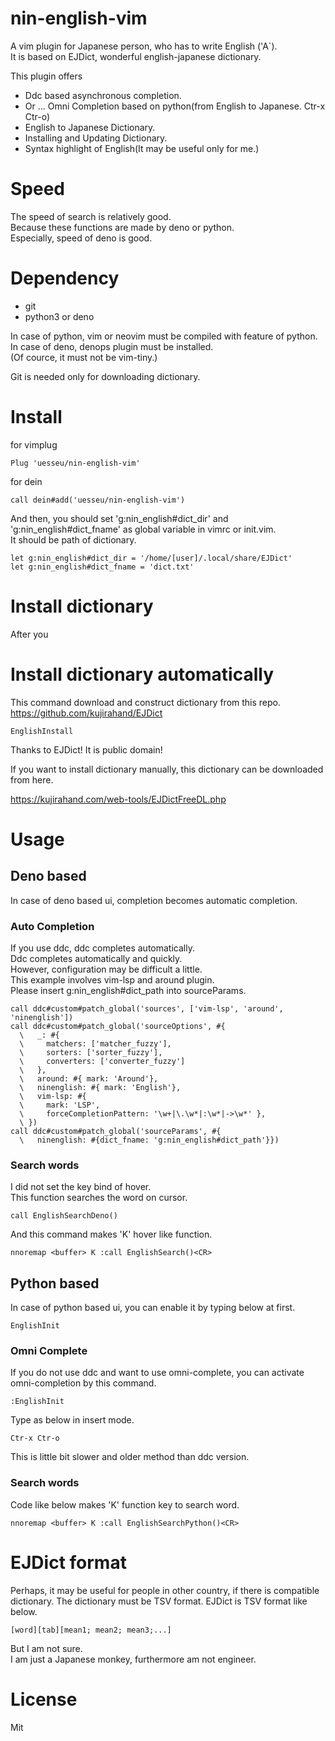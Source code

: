 # nin-english-vim
A vim plugin for Japanese person, who has to write English ('A`).  
It is based on EJDict, wonderful english-japanese dictionary.  

This plugin offers
- Ddc based asynchronous completion.
- Or ... Omni Completion based on python(from English to Japanese. Ctr-x Ctr-o)
- English to Japanese Dictionary.
- Installing and Updating Dictionary.
- Syntax highlight of English(It may be useful only for me.)

# Speed
The speed of search is relatively good.  
Because these functions are made by deno or python.  
Especially, speed of deno is good.  

# Dependency
- git
- python3 or deno

In case of python, vim or neovim must be compiled with feature of python.  
In case of deno, denops plugin must be installed.  
(Of cource, it must not be vim-tiny.)  

Git is needed only for downloading dictionary.

# Install
for vimplug

```
Plug 'uesseu/nin-english-vim'
```

for dein
```
call dein#add('uesseu/nin-english-vim')
```

And then, you should set 'g:nin_english#dict_dir' and
'g:nin_english#dict_fname'  as global variable in vimrc or init.vim.  
It should be path of dictionary.  

```vim
let g:nin_english#dict_dir = '/home/[user]/.local/share/EJDict'
let g:nin_english#dict_fname = 'dict.txt'
```

# Install dictionary
After you 

# Install dictionary automatically
This command download and construct dictionary from this repo.
https://github.com/kujirahand/EJDict

```vim
EnglishInstall
```

Thanks to EJDict! It is public domain!  

If you want to install dictionary manually,
this dictionary can be downloaded from here.  

https://kujirahand.com/web-tools/EJDictFreeDL.php

# Usage
## Deno based
In case of deno based ui, completion becomes automatic completion.

### Auto Completion
If you use ddc, ddc completes automatically.  
Ddc completes automatically and quickly.  
However, configuration may be difficult a little.  
This example involves vim-lsp and around plugin.  
Please insert g:nin_english#dict_path into sourceParams.

```vim
call ddc#custom#patch_global('sources', ['vim-lsp', 'around', 'ninenglish'])
call ddc#custom#patch_global('sourceOptions', #{
  \   _: #{
  \     matchers: ['matcher_fuzzy'],
  \     sorters: ['sorter_fuzzy'],
  \     converters: ['converter_fuzzy']
  \   },
  \   around: #{ mark: 'Around'},
  \   ninenglish: #{ mark: 'English'},
  \   vim-lsp: #{
  \     mark: 'LSP',
  \     forceCompletionPattern: '\w+|\.\w*|:\w*|->\w*' },
  \ })
call ddc#custom#patch_global('sourceParams', #{
  \   ninenglish: #{dict_fname: 'g:nin_english#dict_path'}})
```

### Search words
I did not set the key bind of hover.  
This function searches the word on cursor.

```vim
call EnglishSearchDeno()
```

And this command makes 'K' hover like function.

```vim
nnoremap <buffer> K :call EnglishSearch()<CR>
```

## Python based
In case of python based ui, you can enable it by typing below at first.  

```vim
EnglishInit
```

### Omni Complete
If you do not use ddc and want to use omni-complete,
you can activate omni-completion by this command.

```vim
:EnglishInit
```

Type as below in insert mode.
```
Ctr-x Ctr-o
```

This is little bit slower and older method than ddc version.

### Search words
Code like below makes 'K' function key to search word.  

```vim
nnoremap <buffer> K :call EnglishSearchPython()<CR>
```

# EJDict format
Perhaps, it may be useful for people in other country,
if there is compatible dictionary.
The dictionary must be TSV format.
EJDict is TSV format like below.

```
[word][tab][mean1; mean2; mean3;...]
```

But I am not sure.  
I am just a Japanese monkey, furthermore am not engineer.

# License
Mit

